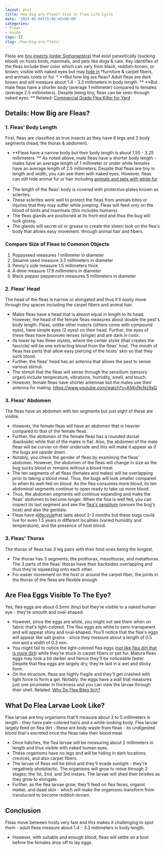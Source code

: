 ```yaml
---
layout: post
title: How Big are Fleas? Size in Flea Life Cycle
date: '2025-05-04T15:06:45+00:00'
categories:
- Fleas
- Guide
tags: []
slug: /how-big-are-fleas/
---
```


Fleas are
[tiny insects (order Siphonaptera)](https://pestpolicy.com/what-do-fleas-look-like/)
that exist parasitically (sucking blood) on hosts birds, mammals, and pets like dogs & cats.
Key identifies of the fleas include their color which can vary from black, reddish-brown, or brown; visible with naked eyes but may
[hide in](https://pestpolicy.com/does-vacuuming-kill-flea-larvae/)
*furniture & carpet fibers, and animals coats or fur. *
**But how big are fleas? Adult fleas are dark brown and will measure about 1.4 - 3.3 millimeters in body length. **
**But male fleas have a shorter body (average 1 millimeter) compared to females (average 2.5 millimeters). Despite being tiny, fleas can be seen through naked eyes. **
Related:
[Commercial Grade Flea Killer for Yard](https://pestpolicy.com/best-flea-spray-for-yard/)
.
## Details: How Big are Fleas?
### 1. Fleas' Body Length
First, fleas are classified as true insects as they have 6 legs and 3 body segments (head, the thorax & abdomen).
- **Fleas have a narrow body but their body length is about 1.55 - 3.25 millimeters. **
As noted above, male fleas have a shorter body length - males have an average length of 1 millimeter or under while females have an average length of 2.5 millimeters.
Despite that fleas are tiny in length and width, you can see them with naked eyes. However, fleas can still hide animal fur or hair including
[animals and pets with white fur](https://pestpolicy.com/can-fleas-live-in-human-hair/)
.
- The length of the fleas' body is covered with protective plates known as sclerites.
- These sclerites work well to protect the fleas from animals bites or injuries that they may suffer while jumping.
Fleas will feed only on the blood of birds and mammals (this includes humans).
- The fleas glands are positioned at its front end and thus the bug will look glossy.
- The glands will secret oil or grease to create the sheen look on the flea's body that allows easy movement. through animal hair and fibers.
### Compare Size of Fleas to Common Objects
1. Poppyseed measures 1 millimeter in diameter
2. Sesame seed measure 3.5 millimeters in diameter
3. Penny's side measure 1.5 millimeters thick
4. A dime measure 17.9 millimeters in diameter
5. Black pepper peppercorn measures 5 millimeters in diameter
### 2. Fleas' Head
The head of the fleas is narrow or elongated and thus it'll easily move through tiny spaces including the carpet fibers and animal hair.
- Males fleas have a head that is almost equal in length to its head. However, the head of the female fleas measures about double the pest's body length.
Fleas, unlike other insects (others come with compound eyes), have simple eyes (2 eyes) on their head.
Further, the eyes of these fleas have biconvex lenses (single) and are dark in color.
- Its lower lip has three stylets, where the center stylet (that creates the fascicle) will be one extracting blood from the fleas' host.
The mouth of fleas has parts that allow easy piercing of the hosts' skin so that they suck blood.
- Further, the fleas' head has an antenna that allows the pest to sense various stimuli.
- The stimuli that the fleas will sense through the sensilium (sensory organ) include temperature, vibrations, humidity, smell, and touch.
- However, female fleas have shorter antennae but the males use their antenna for mating.
https://www.youtube.com/watch?v=A5KvNcNz9aQ
### 3. Fleas' Abdomen
The fleas have an abdomen with ten segments but just eight of these are visible.
- However, the female fleas will have an abdomen that is heavier compared to that of the female fleas.
- Further, the abdomen of the female fleas has a rounded dorsal (backside) while that of the males is flat.
Also, the abdomen of the male fleas will be curvier on their underside and this will make it appear as if the bugs are upside down.
- Notably, you check the gender of fleas by examining the fleas' abdomen.
However, the abdomen of the fleas will change in size as the bug sucks blood or remains without a blood meal.
- The ten segments of all fleas (females and males) will be overlapping prior to taking a blood meal. Thus, the bugs will look smaller compared to when its well-fed on blood.
As the flea consumes more blood, its ten abdominal segments continue to open ready to take up more blood.
- Thus, the abdomen segments will continue expanding and make the fleas' abdomen to become longer.
When the flea is well fed, you can inspect its last segment and see the
[flea's sensilium](https://livestockvetento.tamu.edu/insectspests/fleas/)
(senses the bug's host) and also the genitals.
- Fleas have a[lifecycle](https://pestpolicy.com/flea-life-cycle/)that lasts about 2-3 months but these bugs could live for even 1.5 years in different localities (varied humidity and temperature), and the presence of host blood.
### 3. Fleas' Thorax
The thorax of fleas has 3 leg pairs with their hind ones being the longest.
- The thorax has 3 segments; the prothorax, mesothorax, and metathorax.
The 3 parts of the fleas' thorax have their backsides overlapping and thus they're squeezing onto each other.
- For easier movement on the host or around the carpet fiber, the joints in the thorax of the fleas are flexible enough.
## Are Flea Eggs Visible To The Eye?
Yes, flea eggs are about
0.5mm (tiny) but they're visible to a naked human eye - they're smooth and oval-shaped.
- However, since the eggs are white, you might not see them when on fabric that's light-colored.
The flea eggs are white to semi-transparent and will appear shiny and oval-shaped.
You'll notice that the flea's eggs will appear like salt grains - since they measure about a length of 0.5 mm and a width of 0.3 mm.
- You might fail to notice the light-colored flea eggs ([not like flea dirt that is more dirt](https://pestpolicy.com/what-is-flea-dirt/)) while they're stuck in carpet fibers or pet fur.
Matura fleas eggs may look a bit darker and hence they'll be noticeable faster. Despite that flea eggs are largely dry, they're laid in a wet and sticky form.
- On the structure, fleas are highly fragile and they'll get crashed with light force to form a gel.
Notably, the eggs have a wall that measures just one picometer in thickness and you can view the larvae through their shell.
Related:
[Why Do Flea Bites Itch?](https://pestpolicy.com/why-do-flea-bites-itch/)
## What Do Flea Larvae Look Like?
Flea larvae are tiny organisms that'll measure about 2 to 5 millimeters in length - they have pale-colored hairs and a white-looking body.
Flea larvae largely feed on flea dirt - these are body waste from fleas - its undigested blood that's excreted once the fleas take their blood meal.
- Once hatches, the flea larvae will be measuring about 2 millimeters in length and thus visible with naked human eyes.
- These organisms have no legs and will be hiding in dark locations, crevices, and also carpet fibers.
- The larvae of fleas will be blind and they'll evade sunlight - they're negatively phototactic.
The organisms will grow to move through 3 stages; the 1st, 2nd, and 3rd instars. The larvae will shed their bristles as they grow to elongate.
- Further, as the flea larvae grow, they'll feed on flea feces, organic matter, and dead skin - which will make the organisms transform from translucent to become reddish-brown.
## Conclusion
Fleas move between hosts very fast and this makes it challenging to spot them - adult fleas measure about 1.4 - 3.3 millimeters in body length.
- However, with suitable and enough blood, fleas will settle on a host before the females drop off to lay eggs.
